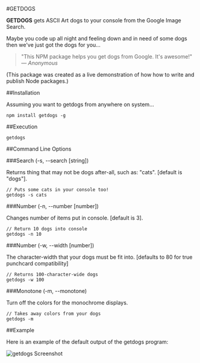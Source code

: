 #GETDOGS

**GETDOGS** gets ASCII Art dogs to your console from the Google Image Search.

Maybe you code up all night and feeling down and in need of some dogs then we've just got the dogs for you...

> "This NPM package helps you get dogs from Google. It's awesome!"  
> &mdash; _Anonymous_

(This package was created as a live demonstration of how how to write and publish Node packages.)

##Installation

Assuming you want to getdogs from anywhere on system...

    npm install getdogs -g

##Execution

    getdogs

##Command Line Options

###Search (-s, --search [string])

Returns thing that may not be dogs after-all, such as: "cats". [default is "dogs"].

    // Puts some cats in your console too!
    getdogs -s cats

###Number (-n, --number [number])

Changes number of items put in console. [default is 3].

    // Return 10 dogs into console
    getdogs -n 10

###Number (-w, --width [number])

The character-width that your dogs must be fit into. [defaults to 80 for true punchcard compatibility]

    // Returns 100-character-wide dogs
    getdogs -w 100

###Monotone (-m, --monotone)

Turn off the colors for the monochrome displays.

    // Takes away colors from your dogs
    getdogs -m

##Example

Here is an example of the default output of the getdogs program:

![getdogs Screenshot](http://i.imgur.com/bcSrvz8.png)